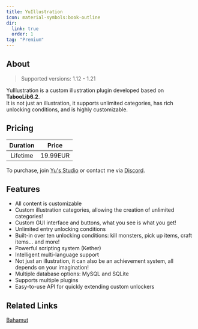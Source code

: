```yaml
---
title: YuIllustration
icon: material-symbols:book-outline
dir:
  link: true
  order: 1
tag: "Premium"
---
```


## About

> Supported versions: 1.12 - 1.21

YuIllustration is a custom illustration plugin developed based on **TabooLib6.2**.  
It is not just an illustration, it supports unlimited categories, has rich unlocking conditions, and is highly customizable.

## Pricing

| Duration | Price |
| :------: | :---: |
| Lifetime | 19.99EUR |

To purchase, join [Yu's Studio](https://discord.com/invite/SzPBHGttaR) or contact me via [Discord](https://discord.com/users/l1_an.).

## Features

- All content is customizable
- Custom illustration categories, allowing the creation of unlimited categories!
- Custom GUI interface and buttons, what you see is what you get!
- Unlimited entry unlocking conditions
- Built-in over ten unlocking conditions: kill monsters, pick up items, craft items... and more!
- Powerful scripting system (Kether)
- Intelligent multi-language support
- Not just an illustration, it can also be an achievement system, all depends on your imagination!
- Multiple database options: MySQL and SQLite
- Supports multiple plugins
- Easy-to-use API for quickly extending custom unlockers

## Related Links

[Bahamut](https://forum.gamer.com.tw/C.php?bsn=18673&snA=201173)